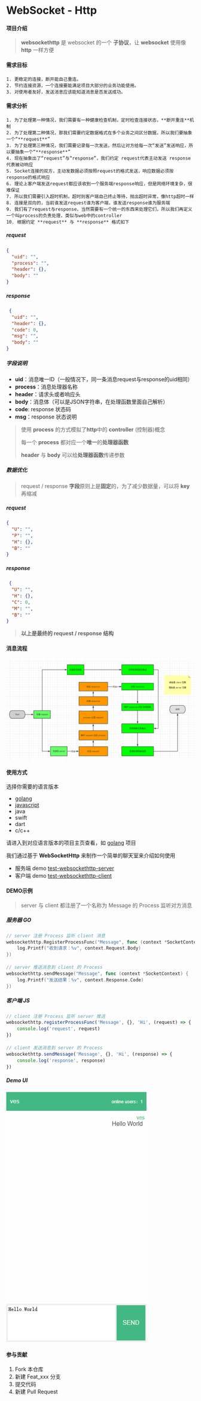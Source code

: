 # WebSocket - Http

#### 项目介绍

> **websockethttp** 是 websocket 的一个 **子协议**，让 **websocket** 使用像 **http** 一样方便

#### 需求目标

    1. 更稳定的连接，断开能自己重连。
    2. 节约连接资源，一个连接要能满足项目大部分的业务功能使用。
    3. 对使用者友好，发送消息应该能知道消息是否发送成功。

#### 需求分析

    1. 为了处理第一种情况，我们需要有一种健康检查机制，定时检查连接状态，**断开重连**机制
    2. 为了处理第二种情况，那我们需要约定数据格式在多个业务之间区分数据，所以我们要抽象一个“**request**”
    3. 为了处理第三种情况，我们需要记录每一次发送，然后让对方给每一次“发送”发送响应，所以要抽象一个“**response**”
    4. 现在抽象出了“request”与“response”，我们约定 request代表主动发送 response代表被动响应
    5. Socket连接的双方，主动发数据必须按照request的格式发送，响应数据必须按response的格式响应
    6. 理论上客户端发送request都应该收到一个服务端response响应，但是网络环境复杂，很难保证
    7. 所以我们需要引入超时机制，超时则客户端自己终止等待，抛出超时异常，像http超时一样
    8. 连接是双向的，当前谁发送request谁为客户端，谁发送response谁为服务端
    9. 我们有了request与response，当然需要有一个统一的东西来处理它们，所以我们再定义一个叫process的负责处理，类似与web中的controller
    10. 根据约定 **request** 与 **response** 格式如下

##### request

```json
{
  "uid": "",
  "process": "",
  "header": {},
  "body": ""
}
```

##### response

```json
 {
  "uid": "",
  "header": {},
  "code": 0,
  "msg": "",
  "body": ""
}
```

##### 字段说明

- **uid**：消息唯一ID（一般情况下，同一条消息request与response的uid相同）
- **process**：消息处理器名称
- **header**：请求头或者响应头
- **body**：消息体（可以是JSON字符串，在处理函数里面自己解析）
- **code**: response 状态码
- **msg**：response 状态说明

> 使用 **process** 的方式模拟了**http**中的 **controller** (控制器)概念
>
> 每一个 **process** 都对应一个**唯一**的**处理器函数**
>
> **header** 与 **body** 可以给**处理器函数**传递参数

##### 数据优化

> request / response **字段**原则上是**固定**的，为了减少数据量，可以将 **key** 再缩减

##### request

```json
{
  "U": "",
  "P": "",
  "H": {},
  "B": ""
}
```

##### response

```json
 {
  "U": "",
  "H": {},
  "C": 0,
  "M": "",
  "B": ""
}
```

> **以上是最终的 request / response 结构**

#### 消息流程

![message.png](.images/message.png "message")

#### 使用方式

选择你需要的语言版本

- [golang](https://gitee.com/vesmr/websockethttp-go "golang")
- [javascript](https://gitee.com/vesmr/websockethttp-js "javascript")
- java
- swift
- dart
- c/c++

请进入到对应语言版本的项目主页查看，如 [golang](https://gitee.com/vesmr/websockethttp-go "golang") 项目

我们通过基于 **WebSocketHttp** 来制作一个简单的聊天室来介绍如何使用

- 服务端 demo [test-websockethttp-server](https://gitee.com/vesmr/test-websockethttp-server.git)
- 客户端 demo [test-websockethttp-client](https://gitee.com/vesmr/test-websockethttp-client.git)

#### DEMO示例

> server 与 client 都注册了一个名称为 Message 的 Process 监听对方消息

##### 服务器 GO

```go
// server 注册 Process 监听 client 消息
websockethttp.RegisterProcessFunc("Message", func (context *SocketContext) {
    log.Printf("收到请求：%v", context.Request.Body)
})

// server 推送消息到 client 的 Process
websockethttp.sendMessage("Message", func (context *SocketContext) {
    log.Printf("发送结果：%v", context.Response.Code)
})
```

##### 客户端 JS

```javascript
// client 注册 Process 监听 server 推送
websockethttp.registerProcessFunc('Message', {}, 'Hi', (request) => {
    console.log('request', request)
})

// client 发送消息到 server 的 Process
websockethttp.sendMessage('Message', {}, 'Hi', (response) => {
    console.log('response', response)
})
```

##### Demo UI

![chatroom.png](.images/chatroom.png "chatroom")

#### 参与贡献

1. Fork 本仓库
2. 新建 Feat_xxx 分支
3. 提交代码
4. 新建 Pull Request
